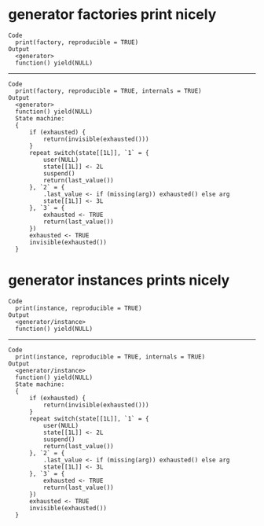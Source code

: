 # generator factories print nicely

    Code
      print(factory, reproducible = TRUE)
    Output
      <generator>
      function() yield(NULL)

---

    Code
      print(factory, reproducible = TRUE, internals = TRUE)
    Output
      <generator>
      function() yield(NULL)
      State machine:
      {
          if (exhausted) {
              return(invisible(exhausted()))
          }
          repeat switch(state[[1L]], `1` = {
              user(NULL)
              state[[1L]] <- 2L
              suspend()
              return(last_value())
          }, `2` = {
              .last_value <- if (missing(arg)) exhausted() else arg
              state[[1L]] <- 3L
          }, `3` = {
              exhausted <- TRUE
              return(last_value())
          })
          exhausted <- TRUE
          invisible(exhausted())
      }

# generator instances prints nicely

    Code
      print(instance, reproducible = TRUE)
    Output
      <generator/instance>
      function() yield(NULL)

---

    Code
      print(instance, reproducible = TRUE, internals = TRUE)
    Output
      <generator/instance>
      function() yield(NULL)
      State machine:
      {
          if (exhausted) {
              return(invisible(exhausted()))
          }
          repeat switch(state[[1L]], `1` = {
              user(NULL)
              state[[1L]] <- 2L
              suspend()
              return(last_value())
          }, `2` = {
              .last_value <- if (missing(arg)) exhausted() else arg
              state[[1L]] <- 3L
          }, `3` = {
              exhausted <- TRUE
              return(last_value())
          })
          exhausted <- TRUE
          invisible(exhausted())
      }

